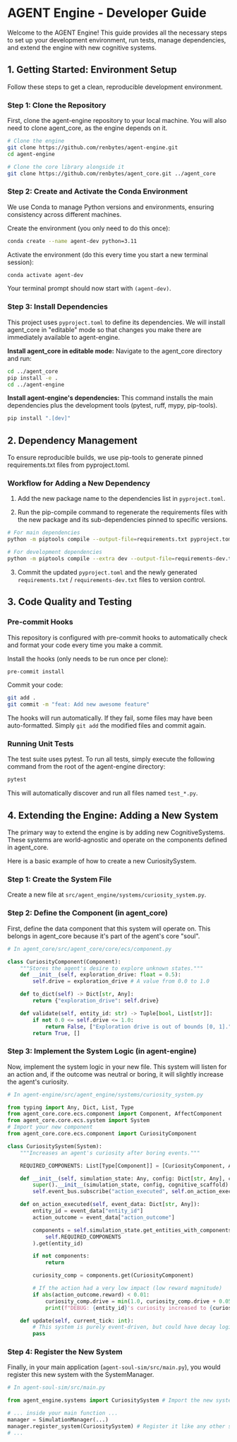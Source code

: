 # AGENT Engine - Developer Guide

Welcome to the AGENT Engine! This guide provides all the necessary steps to set up your development environment, run tests, manage dependencies, and extend the engine with new cognitive systems.

## 1. Getting Started: Environment Setup

Follow these steps to get a clean, reproducible development environment.

### Step 1: Clone the Repository

First, clone the agent-engine repository to your local machine. You will also need to clone agent_core, as the engine depends on it.

```bash
# Clone the engine
git clone https://github.com/renbytes/agent-engine.git
cd agent-engine

# Clone the core library alongside it
git clone https://github.com/renbytes/agent_core.git ../agent_core
```

### Step 2: Create and Activate the Conda Environment

We use Conda to manage Python versions and environments, ensuring consistency across different machines.

Create the environment (you only need to do this once):

```bash
conda create --name agent-dev python=3.11
```

Activate the environment (do this every time you start a new terminal session):

```bash
conda activate agent-dev
```

Your terminal prompt should now start with `(agent-dev)`.

### Step 3: Install Dependencies

This project uses `pyproject.toml` to define its dependencies. We will install agent_core in "editable" mode so that changes you make there are immediately available to agent-engine.

**Install agent_core in editable mode:**
Navigate to the agent_core directory and run:

```bash
cd ../agent_core
pip install -e .
cd ../agent-engine
```

**Install agent-engine's dependencies:**
This command installs the main dependencies plus the development tools (pytest, ruff, mypy, pip-tools).

```bash
pip install ".[dev]"
```

## 2. Dependency Management

To ensure reproducible builds, we use pip-tools to generate pinned requirements.txt files from pyproject.toml.

### Workflow for Adding a New Dependency

1. Add the new package name to the dependencies list in `pyproject.toml`.

2. Run the pip-compile command to regenerate the requirements files with the new package and its sub-dependencies pinned to specific versions.

```bash
# For main dependencies
python -m piptools compile --output-file=requirements.txt pyproject.toml

# For development dependencies
python -m piptools compile --extra dev --output-file=requirements-dev.txt pyproject.toml
```

3. Commit the updated `pyproject.toml` and the newly generated `requirements.txt` / `requirements-dev.txt` files to version control.

## 3. Code Quality and Testing

### Pre-commit Hooks

This repository is configured with pre-commit hooks to automatically check and format your code every time you make a commit.

Install the hooks (only needs to be run once per clone):

```bash
pre-commit install
```

Commit your code:

```bash
git add .
git commit -m "feat: Add new awesome feature"
```

The hooks will run automatically. If they fail, some files may have been auto-formatted. Simply `git add` the modified files and commit again.

### Running Unit Tests

The test suite uses pytest. To run all tests, simply execute the following command from the root of the agent-engine directory:

```bash
pytest
```

This will automatically discover and run all files named `test_*.py`.

## 4. Extending the Engine: Adding a New System

The primary way to extend the engine is by adding new CognitiveSystems. These systems are world-agnostic and operate on the components defined in agent_core.

Here is a basic example of how to create a new CuriositySystem.

### Step 1: Create the System File

Create a new file at `src/agent_engine/systems/curiosity_system.py`.

### Step 2: Define the Component (in agent_core)

First, define the data component that this system will operate on. This belongs in agent_core because it's part of the agent's core "soul".

```python
# In agent_core/src/agent_core/core/ecs/component.py

class CuriosityComponent(Component):
    """Stores the agent's desire to explore unknown states."""
    def __init__(self, exploration_drive: float = 0.5):
        self.drive = exploration_drive # A value from 0.0 to 1.0

    def to_dict(self) -> Dict[str, Any]:
        return {"exploration_drive": self.drive}

    def validate(self, entity_id: str) -> Tuple[bool, List[str]]:
        if not 0.0 <= self.drive <= 1.0:
            return False, ["Exploration drive is out of bounds [0, 1]."]
        return True, []
```

### Step 3: Implement the System Logic (in agent-engine)

Now, implement the system logic in your new file. This system will listen for an action and, if the outcome was neutral or boring, it will slightly increase the agent's curiosity.

```python
# In agent-engine/src/agent_engine/systems/curiosity_system.py

from typing import Any, Dict, List, Type
from agent_core.core.ecs.component import Component, AffectComponent
from agent_core.core.ecs.system import System
# Import your new component
from agent_core.core.ecs.component import CuriosityComponent

class CuriositySystem(System):
    """Increases an agent's curiosity after boring events."""

    REQUIRED_COMPONENTS: List[Type[Component]] = [CuriosityComponent, AffectComponent]

    def __init__(self, simulation_state: Any, config: Dict[str, Any], cognitive_scaffold: Any):
        super().__init__(simulation_state, config, cognitive_scaffold)
        self.event_bus.subscribe("action_executed", self.on_action_executed)

    def on_action_executed(self, event_data: Dict[str, Any]):
        entity_id = event_data["entity_id"]
        action_outcome = event_data["action_outcome"]

        components = self.simulation_state.get_entities_with_components(
            self.REQUIRED_COMPONENTS
        ).get(entity_id)

        if not components:
            return

        curiosity_comp = components.get(CuriosityComponent)

        # If the action had a very low impact (low reward magnitude)
        if abs(action_outcome.reward) < 0.01:
            curiosity_comp.drive = min(1.0, curiosity_comp.drive + 0.05)
            print(f"DEBUG: {entity_id}'s curiosity increased to {curiosity_comp.drive:.2f}")

    def update(self, current_tick: int):
        # This system is purely event-driven, but could have decay logic here.
        pass
```

### Step 4: Register the New System

Finally, in your main application (`agent-soul-sim/src/main.py`), you would register this new system with the SystemManager.

```python
# In agent-soul-sim/src/main.py

from agent_engine.systems import CuriositySystem # Import the new system

# ... inside your main function ...
manager = SimulationManager(...)
manager.register_system(CuriositySystem) # Register it like any other system
# ...
```
